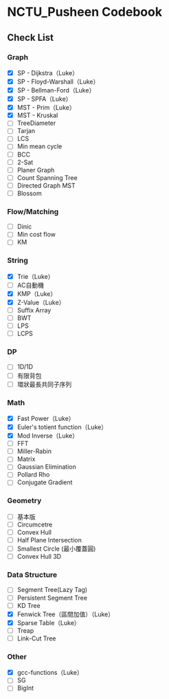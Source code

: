 # NCTU_Pusheen Codebook
## Check List
### Graph
- [x] SP - Dijkstra（Luke）
- [x] SP - Floyd-Warshall（Luke）
- [x] SP - Bellman-Ford（Luke）
- [x] SP - SPFA（Luke）
- [x] MST - Prim（Luke）
- [x] MST - Kruskal
- [ ] TreeDiameter
- [ ] Tarjan
- [ ] LCS
- [ ] Min mean cycle
- [ ] BCC
- [ ] 2-Sat
- [ ] Planer Graph
- [ ] Count Spanning Tree
- [ ] Directed Graph MST
- [ ] Blossom
### Flow/Matching
- [ ] Dinic
- [ ] Min cost flow
- [ ] KM
### String
- [x] Trie（Luke）
- [ ] AC自動機
- [x] KMP（Luke）
- [x] Z-Value（Luke）
- [ ] Suffix Array
- [ ] BWT
- [ ] LPS
- [ ] LCPS
### DP
- [ ] 1D/1D
- [ ] 有限背包
- [ ] 環狀最長共同子序列
### Math
- [x] Fast Power（Luke）
- [x] Euler's totient function（Luke）
- [x] Mod Inverse（Luke）
- [ ] FFT
- [ ] Miller-Rabin
- [ ] Matrix
- [ ] Gaussian Elimination
- [ ] Pollard Rho
- [ ] Conjugate Gradient
### Geometry
- [ ] 基本版
- [ ] Circumcetre
- [ ] Convex Hull
- [ ] Half Plane Intersection
- [ ] Smallest Circle (最小覆蓋圓)
- [ ] Convex Hull 3D
### Data Structure
- [ ] Segment Tree(Lazy Tag)
- [ ] Persistent Segment Tree
- [ ] KD Tree
- [x] Fenwick Tree（區間加值）（Luke）
- [x] Sparse Table（Luke）
- [ ] Treap
- [ ] Link-Cut Tree
### Other
- [x] gcc-functions（Luke）
- [ ] SG
- [ ] BigInt
